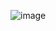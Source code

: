 ![image](https://github.com/Pritanshu69/VHDL-lab/assets/116452282/d2da8e83-3dd3-4215-bf90-e00904f3c047)
